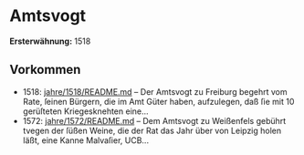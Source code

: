 # Amtsvogt

**Ersterwähnung:** 1518

## Vorkommen
- 1518: [jahre/1518/README.md](../jahre/1518/README.md) – Der Amtsvogt zu Freiburg begehrt vom Rate, ſeinen
Bürgern, die im Amt Güter haben, aufzulegen, daß ſie
mit 10 gerüſteten Kriegesknehten eine...
- 1572: [jahre/1572/README.md](../jahre/1572/README.md) – Dem Amtsvogt zu Weißenfels gebührt tvegen der
ſüßen Weine, die der Rat das Jahr über von Leipzig
holen läßt, eine Kanne Malvaſier, UCB...
